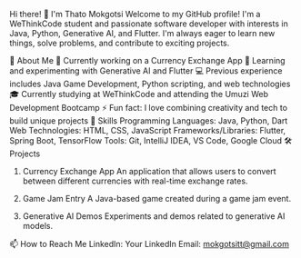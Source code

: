 Hi there! 👋 I'm Thato Mokgotsi
Welcome to my GitHub profile! I'm a WeThinkCode student and passionate software developer with interests in Java, Python, Generative AI, and Flutter. I'm always eager to learn new things, solve problems, and contribute to exciting projects.

🌟 About Me
🔭 Currently working on a Currency Exchange App
🌱 Learning and experimenting with Generative AI and Flutter
💻 Previous experience includes Java Game Development, Python scripting, and web technologies
🎓 Currently studying at WeThinkCode and attending the Umuzi Web Development Bootcamp
⚡ Fun fact: I love combining creativity and tech to build unique projects
🚀 Skills
Programming Languages: Java, Python, Dart
Web Technologies: HTML, CSS, JavaScript
Frameworks/Libraries: Flutter, Spring Boot, TensorFlow
Tools: Git, IntelliJ IDEA, VS Code, Google Cloud
🛠️ Projects
1. Currency Exchange App
An application that allows users to convert between different currencies with real-time exchange rates.

2. Game Jam Entry
A Java-based game created during a game jam event.

3. Generative AI Demos
Experiments and demos related to generative AI models.

📫 How to Reach Me
LinkedIn: Your LinkedIn
Email: mokgotsitt@gmail.com

<!---
thatomofficial/thatomofficial is a ✨ special ✨ repository because its `README.md` (this file) appears on your GitHub profile.
You can click the Preview link to take a look at your changes.
--->
